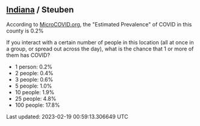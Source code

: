 
## [Indiana](/united-states/indiana) / Steuben

According to [MicroCOVID.org](http://microcovid.org),
the "Estimated Prevalence" of COVID in this county is 0.2%

If you interact with a certain number of people in this location
(all at once in a group, or spread out across the day), what is the chance that
1 or more of them has COVID?

- 1 person: 0.2%
- 2 people: 0.4%
- 3 people: 0.6%
- 5 people: 1.0%
- 10 people: 1.9%
- 25 people: 4.8%
- 100 people: 17.8%

Last updated: 2023-02-19 00:59:13.306649 UTC

